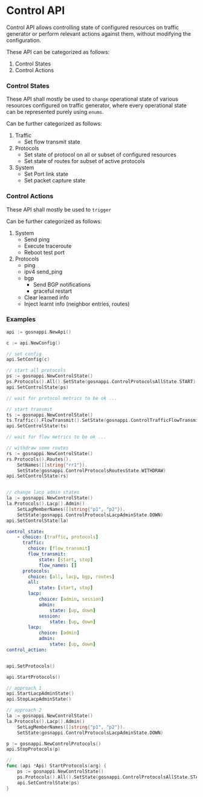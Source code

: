 # Control API

Control API allows controlling state of configured resources on traffic generator or perform relevant actions against them, without modifying the configuration.

These API can be categorized as follows:
1. Control States
2. Control Actions

### Control States

These API shall mostly be used to `change` operational state of various resources configured on traffic generator, where every operational state can be represented purely using `enums`.

Can be further categorized as follows:
1. Traffic
    - Set flow transmit state
2. Protocols
    - Set state of protocol on all or subset of configured resources
    - Set state of routes for subset of active protocols
3. System
    - Set Port link state
    - Set packet capture state

### Control Actions

These API shall mostly be used to `trigger` 

Can be further categorized as follows:
1. System
    - Send ping
    - Execute traceroute
    - Reboot test port
2. Protocols
    - ping
    - ipv4
        send_ping
    - bgp
        - Send BGP notifications
        - graceful restart
    - Clear learned info
    - Inject learnt info (neighbor entries, routes) 



### Examples

```go
api := gosnappi.NewApi()

c := api.NewConfig()

// set config
api.SetConfig(c)

// start all protocols
ps := gosnappi.NewControlState()
ps.Protocols().All().SetState(gosnappi.ControlProtocolsAllState.START)
api.SetControlState(ps)

// wait for protocol metrics to be ok ...

// start transmit
ts := gosnappi.NewControlState()
ts.Traffic().FlowTransmit().SetState(gosnappi.ControlTrafficFlowTransmitState.START)
api.SetControlState(ts)

// wait for flow metrics to be ok ...

// withdraw some routes
rs := gosnappi.NewControlState()
rs.Protocols().Routes().
    SetNames([]string{"rr1"}).
    SetState(gosnappi.ControlProtocolsRoutesState.WITHDRAW)
api.SetControlState(rs)


// change lacp admin states
la := gosnappi.NewControlState()
la.Protocols().Lacp().Admin()
    SetLagMemberNames([]string{"p1", "p2"}).
    SetState(gosnappi.ControlProtocolsLacpAdminState.DOWN)
api.SetControlState(la)

```


```yaml
control_state:
    - choice: [traffic, protocols]
      traffic:
        choice: [flow_transmit]
        flow_transmit:
            state: [start, stop]
            flow_names: []
      protocols:
        choice: [all, lacp, bgp, routes]
        all:
            state: [start, stop]
        lacp:
            choice: [admin, session]
            admin:
                state: [up, down]
            session:
                state: [up, down]
        lacp:
            choice: [admin]
            admin:
                state: [up, down]
control_action:

```

```go

api.SetProtocols()

api.StartProtocols()

// approach 1
api.StartLacpAdminState()
api.StopLacpAdminState()

// approach 2
la := gosnappi.NewControlState()
la.Protocols().Lacp().Admin()
    SetLagMemberNames([]string{"p1", "p2"}).
    SetState(gosnappi.ControlProtocolsLacpAdminState.DOWN)

p := gosnappi.NewControlProtocols()
api.StopProtocols(p)

// 
func (api *Api) StartProtocols(arg) {
    ps := gosnappi.NewControlState()
    ps.Protocols().All().SetState(gosnappi.ControlProtocolsAllState.START)
    api.SetControlState(ps)
}
```